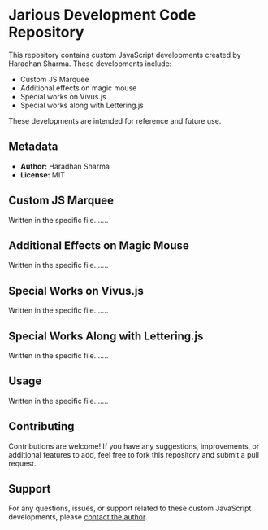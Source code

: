# Jarious Development Code Repository

This repository contains custom JavaScript developments created by Haradhan Sharma. These developments include:

- Custom JS Marquee
- Additional effects on magic mouse
- Special works on Vivus.js
- Special works along with Lettering.js

These developments are intended for reference and future use.

## Metadata

- **Author:** Haradhan Sharma
- **License:** MIT

## Custom JS Marquee

Written in the specific file.......

## Additional Effects on Magic Mouse

Written in the specific file.......

## Special Works on Vivus.js

Written in the specific file.......

## Special Works Along with Lettering.js

Written in the specific file.......

## Usage

Written in the specific file.......

## Contributing

Contributions are welcome! If you have any suggestions, improvements, or additional features to add, feel free to fork this repository and submit a pull request.

## Support

For any questions, issues, or support related to these custom JavaScript developments, please [contact the author](mailto:haradhan.sharma@gmail.com).

